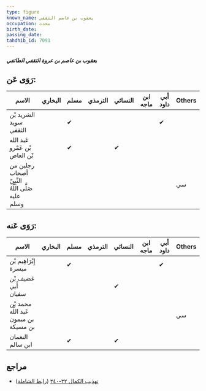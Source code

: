```yaml
---
type: figure
known_name: يعقوب بن عاصم الثقفي
occupation: محدث
birth_date:
passing_date:
tahdhib_id: 7091
---
```

##### يعقوب بن عاصم بن عروة الثقفي الطائفي

## رَوَى عَن:
| الاسم                                             | البخاري | مسلم | الترمذي | النسائي | ابن ماجه | أبي داود | Others |
| ------------------------------------------------- | ------- | ---- | ------- | ------- | -------- | -------- | ------ |
| الشريد بْن سويد الثقفي                            |         | ✔    |         |         |          | ✔        |        |
| عَبد الله بْن عَمْرو بْن العاص                    |         | ✔    |         | ✔       |          |          |        |
| رجلين من أصحاب النَّبِيّ صَلَّى اللَّهُ عليه وسلم |         |      |         |         |          |          | سي     |
## رَوَى عَنه:
| الاسم                                  | البخاري | مسلم | الترمذي | النسائي | ابن ماجه | أبي داود | Others |
| -------------------------------------- | ------- | ---- | ------- | ------- | -------- | -------- | ------ |
| إِبْرَاهِيم بْن ميسرة                  |         | ✔    |         |         |          | ✔        |        |
| غضيف بْن أَبي سفيان                    |         |      |         | ✔       |          |          |        |
| محمد بْن عَبد اللَّه بن ميمون بن مسيكة |         |      |         |         |          |          | سي     |
| النعمان ابن سالم                       |         | ✔    |         | ✔       |          |          |        |
## مراجع
- [تهذيب الكمال ٣٢-٣٤٠](obsidian://open?vault=Tahdhib-al-Kamal&file=Figures/٧٠٩١-يعقوب%20بن%20عاصم%20بن%20عروة%20الثقفي%20الطائفي) ([رابط الشاملة](https://shamela.ws/book/3722/17454))